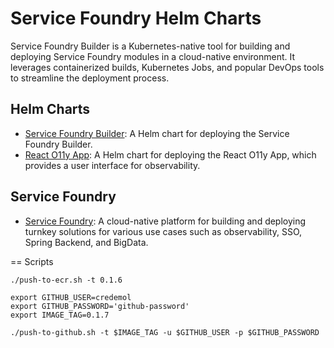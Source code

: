 # Service Foundry Helm Charts

Service Foundry Builder is a Kubernetes-native tool for building and deploying Service Foundry modules in a cloud-native environment. It leverages containerized builds, Kubernetes Jobs, and popular DevOps tools to streamline the deployment process.


## Helm Charts

- [Service Foundry Builder](service-foundry-builder/README.md): A Helm chart for deploying the Service Foundry Builder.
- [React O11y App](react-o11y-app/README.md): A Helm chart for deploying the React O11y App, which provides a user interface for observability.

## Service Foundry

- [Service Foundry](https://nsalexamy.github.io/service-foundry/): A cloud-native platform for building and deploying turnkey solutions for various use cases such as observability, SSO, Spring Backend, and BigData.


== Scripts

```shell
./push-to-ecr.sh -t 0.1.6
```

```shell
export GITHUB_USER=credemol
export GITHUB_PASSWORD='github-password'
export IMAGE_TAG=0.1.7

./push-to-github.sh -t $IMAGE_TAG -u $GITHUB_USER -p $GITHUB_PASSWORD
```




```shell
